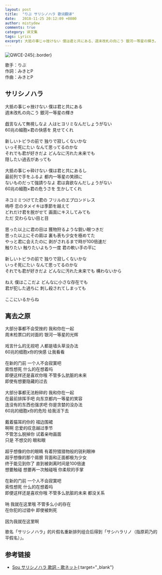 ```yaml
---
layout: post
title:  "りぶ サリシノハラ 歌词翻译"
date:   2018-11-25 20:12:09 +0800
author: mistydew
comments: true
category: 译文集
tags: Lyrics
excerpt: 大抵の事じゃ挫けない 僕は君と共にある、週末改札の向こう 銀河一等星の輝き。
---
```

![QWCE-245](https://is4-ssl.mzstatic.com/image/thumb/Music5/v4/51/27/5b/51275b66-8ad1-b788-c8e6-4f1f5faf5bee/source/600x600bb.jpg){:.border}

歌手：りぶ<br>
作詞：みきとP<br>
作曲：みきとP

<div class="lyric-original">
  <h2>サリシノハラ</h2>
  <p>
    大抵の事じゃ挫けない 僕は君と共にある<br>
    週末改札の向こう 銀河一等星の輝き<br>
    <br>
    戯言なんて無視しなよ 人はヒヨリミなんだしょうがない<br>
    60兆の細胞×君の快感を 見せてくれ<br>
    <br>
    新しいトビラの前で 独りで寂しくないかな<br>
    いっそ死にたい なんて思ってるのかな<br>
    それでも君が好きだよ どんなに汚れた未来でも<br>
    隠したい過去があっても<br>
    <br>
    大抵の事じゃ砕けない 僕は君と共にあるし<br>
    最前列で手をふるよ 都内一等星の笑顔に<br>
    ないものだって強請りなよ 君は貪欲なんだしょうがない<br>
    60兆の細胞×君の危うさを 生かしてくれ<br>
    <br>
    ネコミミつけてた君の フリルのエプロンドレス<br>
    嗚呼 恋のタメイキは季節を越えて<br>
    どれだけ君を脱がせて 画面にキスしてみても<br>
    ただ 交わらない目と目<br>
    <br>
    思った以上に君の目は 獲物狩るような鋭い眼つきだ<br>
    思った以上にその肩は 裏も表も少女を極めてた<br>
    やっと君に会えたのに 剥がされるまで時が100倍速だ<br>
    触りたい 触りたいよもう一度 君の軟い手の平に<br>
    <br>
    新しいトビラの前で 独りで寂しくないかな<br>
    いっそ死にたい なんて思ってるのかな<br>
    それでも君が好きだよ どんなに汚れた未来でも 構わないから<br>
    <br>
    ねえ 僕はここだよ どんなに小さな存在でも<br>
    君が犯した過ちに 刺し殺されてしまっても<br>
    <br>
    ここにいるからね
  </p>
</div>

<div class="lyric-translation">
  <h2>离去之原</h2>
  <p>
    大部分事都不会受挫的 我和你在一起<br>
    周末检票口的对面的 银河一等星的光辉<br>
    <br>
    戏言什么的无视吧 人都是墙头草没办法<br>
    60兆的细胞x你的快感 让我看看<br>
    <br>
    在新的门前 一个人不会寂寞吧<br>
    索性想死 什么的在想着吗<br>
    即便这样还是喜欢你哦 不管多么肮脏的未来<br>
    即使有想要隐藏的过去<br>
    <br>
    大部分事都无法粉碎的 我和你在一起<br>
    在最前排挥手吧 向东京都内一等星的笑容<br>
    连没有的东西也强求吧 你是贪婪的没办法<br>
    60兆的细胞x你的危险 给我活下去<br>
    <br>
    戴着猫耳的你的 褶边围裙<br>
    啊啊 恋爱的叹息越过季节<br>
    不管怎么脱掉你 试着亲吻画面<br>
    只是 不想交的 眼和眼<br>
    <br>
    超乎想像的你的眼睛 有着狩猎猎物般的锐利眼神<br>
    超乎想像的那个肩膀 背面和正面都极为少女<br>
    终于能见到你了 直到被剥离时间是100倍速<br>
    想要触碰 想要再一次触碰哦 你柔软的手掌<br>
    <br>
    在新的门前 一个人不会寂寞吧<br>
    索性想死 什么的在想着吗<br>
    即便这样还是喜欢你哦 不管多么肮脏的未来 都没关系<br>
    <br>
    呐 我就在这里哦 不管多么小的存在<br>
    在你犯的过错中 即使被刺死<br>
    <br>
    因为我就在这里啊
  </p>
</div>

歌名「サリシノハラ」的片假名重新排列组合后得到「サシハラリノ（指原莉乃的平假名）」。

## 参考链接

* [Sou サリシノハラ 歌詞 - 歌ネット](https://www.uta-net.com/song/229186){:target="_blank"}
